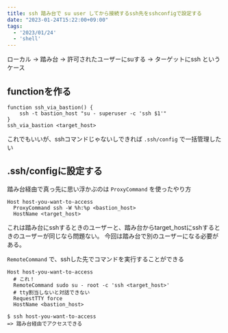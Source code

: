 ```yaml
---
title: ssh 踏み台で su user してから接続するssh先をsshconfigで設定する
date: "2023-01-24T15:22:00+09:00"
tags:
  - '2023/01/24'
  - 'shell'
---
```


ローカル -> 踏み台 -> 許可されたユーザーにsuする -> ターゲットにssh というケース

## functionを作る

```shell
function ssh_via_bastion() {
    ssh -t bastion_host "su - superuser -c 'ssh $1'"
}
ssh_via_bastion <target_host>
```

これでもいいが、sshコマンドじゃないしできれば `.ssh/config` で一括管理したい

## .ssh/configに設定する

踏み台経由で真っ先に思い浮かぶのは `ProxyCommand` を使ったやり方

```ssh-config
Host host-you-want-to-access
  ProxyCommand ssh -W %h:%p <bastion_host>
  HostName <target_host>
```

これは踏み台にsshするときのユーザーと、踏み台からtarget_hostにsshするときのユーザーが同じなら問題ない。
今回は踏み台で別のユーザーになる必要がある。

`RemoteCommand` で、sshした先でコマンドを実行することができる

```ssh-config
Host host-you-want-to-access
  # これ！
  RemoteCommand sudo su - root -c 'ssh <target_host>'
  # tty割当しないと対話できない
  RequestTTY force
  HostName <bastion_host>
```

```shell
$ ssh host-you-want-to-access
=> 踏み台経由でアクセスできる
```
